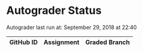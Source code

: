 # Autograder Status
Autograder last run at: September 29, 2018 at 22:40

| GitHub ID | Assignment | Graded Branch |
|-----------|------------|---------------|
